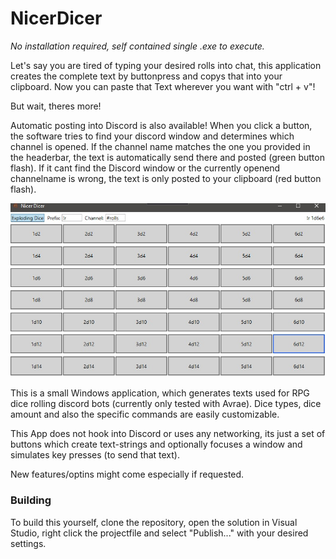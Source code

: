 # NicerDicer

*No installation required, self contained single .exe to execute.*

Let's say you are tired of typing your desired rolls into chat, this application creates the complete text by buttonpress and copys that into your clipboard.
Now you can paste that Text wherever you want with "ctrl + v"!

But wait, theres more!

Automatic posting into Discord is also available! When you click a button, the software tries to find your discord window and determines which channel is opened.
If the channel name matches the one you provided in the headerbar, the text is automatically send there and posted (green button flash). 
If it cant find the Discord window or the currently openend channelname is wrong, the text is only posted to your clipboard (red button flash). 

![](https://github.com/simon-winter/NicerDicer/blob/master/NicerDicer/screen.jpg)

This is a small Windows application, which generates texts used for RPG dice rolling discord bots (currently only tested with Avrae).
Dice types, dice amount and also the specific commands are easily customizable.

This App does not hook into Discord or uses any networking, its just a set of buttons which create text-strings and optionally focuses a window 
and simulates key presses (to send that text).

New features/optins might come especially if requested.


### Building

To build this yourself, clone the repository, open the solution in Visual Studio, right click the projectfile and select "Publish..." with your desired settings.



